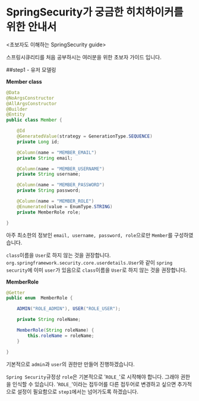 # SpringSecurity가 궁금한 히치하이커를 위한 안내서
<초보자도 이해하는 SpringSecurity guide>

스프링시큐리티를 처음 공부하시는 여러분을 위한 초보자 가이드 입니다.


##step1 - 유저 모델링

**Member class**
```java
@Data
@NoArgsConstructor
@AllArgsConstructor
@Builder
@Entity
public class Member {

    @Id
    @GeneratedValue(strategy = GenerationType.SEQUENCE)
    private Long id;

    @Column(name = "MEMBER_EMAIL")
    private String email;

    @Column(name = "MEMBER_USERNAME")
    private String username;

    @Column(name = "MEMBER_PASSWORD")
    private String password;

    @Column(name = "MEMBER_ROLE")
    @Enumerated(value = EnumType.STRING)
    private MemberRole role;

}
```
아주 최소한의 정보인 `email, username, password, role`으로만 `Member`를 구성하였습니다.

`class`이름을 `User`로 하지 않는 것을 권장합니다.
`org.springframework.security.core.userdetails.User`와 같이 
`spring security`에 이미 `user`가 있음으로 `class`이름을 `User`로 하지 않는 것을 권장합니다.

  
    

**MemberRole**
```java
@Getter
public enum  MemberRole {

    ADMIN("ROLE_ADMIN"), USER("ROLE_USER");

    private String roleName;

    MemberRole(String roleName) {
        this.roleName = roleName;
    }

}

```
기본적으로 `admin`과 `user`의 권한만 만들어 진행하겠습니다.

`Spring Security`규정상 `role`은 기본적으로 '`ROLE_`'로 시작해야 합니다. 
그래야 권한을 인식할 수 있습니다. '`ROLE_`'이라는 접두어를 다른 접두어로 변경하고 
싶으면 추가적으로 설정이 필요함으로 `step1`에서는 넘어가도록 하겠습니다.
 


